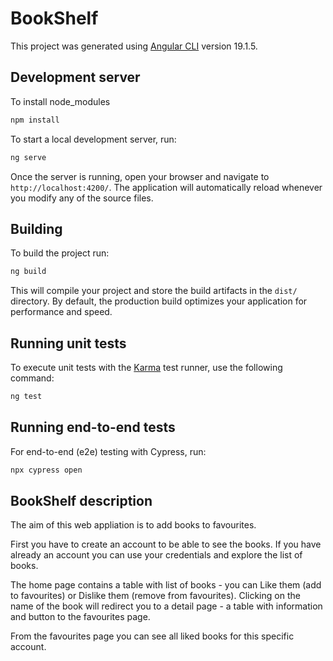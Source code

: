 # BookShelf

This project was generated using [Angular CLI](https://github.com/angular/angular-cli) version 19.1.5.

## Development server

To install node_modules

```bash
npm install
```

To start a local development server, run:

```bash
ng serve
```

Once the server is running, open your browser and navigate to `http://localhost:4200/`. The application will automatically reload whenever you modify any of the source files.

## Building

To build the project run:

```bash
ng build
```

This will compile your project and store the build artifacts in the `dist/` directory. By default, the production build optimizes your application for performance and speed.

## Running unit tests

To execute unit tests with the [Karma](https://karma-runner.github.io) test runner, use the following command:

```bash
ng test
```

## Running end-to-end tests

For end-to-end (e2e) testing with Cypress, run:

```bash
npx cypress open
```

## BookShelf description

The aim of this web appliation is to add books to favourites. 

First you have to create an account to be able to see the books. 
If you have already an account you can use your credentials and explore the list of books.

The home page contains a table with list of books - you can Like them (add to favourites) or Dislike them (remove from favourites).
Clicking on the name of the book will redirect you to a detail page - a table with information and button to the favourites page.

From the favourites page you can see all liked books for this specific account. 
